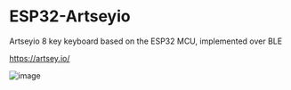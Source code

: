 # ESP32-Artseyio
Artseyio 8 key keyboard based on the ESP32 MCU, implemented over BLE

https://artsey.io/

![image](https://github.com/user-attachments/assets/3a6ecaa7-42e5-483f-852a-69cec2647d63)
